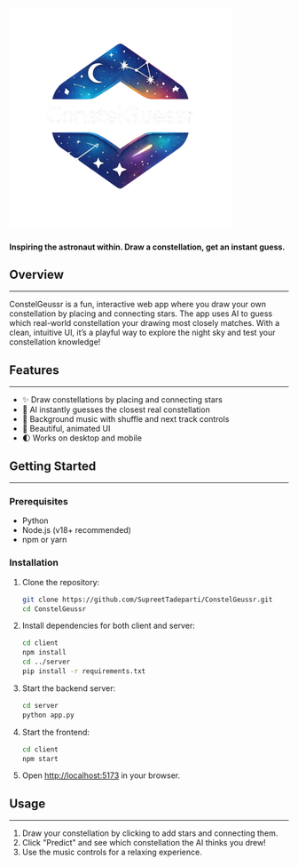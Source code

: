 <img src="client/src/assets/logo.png" alt="Logo" width="400"/>

#### Inspiring the astronaut within. Draw a constellation, get an instant guess.


## Overview
---

ConstelGeussr is a fun, interactive web app where you draw your own constellation by placing and connecting stars. The app uses AI to guess which real-world constellation your drawing most closely matches. With a clean, intuitive UI, it’s a playful way to explore the night sky and test your constellation knowledge!


## Features
---

- ✨ Draw constellations by placing and connecting stars
- 🤖 AI instantly guesses the closest real constellation
- 🎵 Background music with shuffle and next track controls
- 🌌 Beautiful, animated UI
- 🌓 Works on desktop and mobile

## Getting Started
---

### Prerequisites

- Python
- Node.js (v18+ recommended)
- npm or yarn

### Installation

1. Clone the repository:

   ```sh
   git clone https://github.com/SupreetTadeparti/ConstelGeussr.git
   cd ConstelGeussr
   ```

2. Install dependencies for both client and server:

   ```sh
   cd client
   npm install
   cd ../server
   pip install -r requirements.txt
   ```

3. Start the backend server:

   ```sh
   cd server
   python app.py
   ```

4. Start the frontend:

   ```sh
   cd client
   npm start
   ```

5. Open [http://localhost:5173](http://localhost:5173) in your browser.


## Usage
---

1. Draw your constellation by clicking to add stars and connecting them.
2. Click "Predict" and see which constellation the AI thinks you drew!
3. Use the music controls for a relaxing experience.